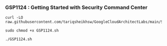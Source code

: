 ### GSP1124 :  Getting Started with Security Command Center 

```
curl -LO raw.githubusercontent.com/tariqsheikhsw/GoogleCloudArchitectLabs/main/Solutions/GSP1124.sh

sudo chmod +x GSP1124.sh

./GSP1124.sh
```
